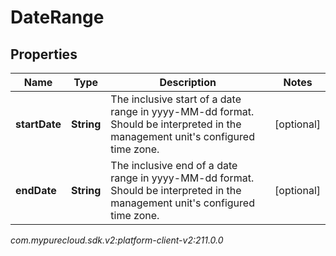 # DateRange


## Properties

| Name | Type | Description | Notes |
| ------------ | ------------- | ------------- | ------------- |
| **startDate** | **String** | The inclusive start of a date range in yyyy-MM-dd format. Should be interpreted in the management unit's configured time zone. |  [optional] |
| **endDate** | **String** | The inclusive end of a date range in yyyy-MM-dd format. Should be interpreted in the management unit's configured time zone. |  [optional] |




_com.mypurecloud.sdk.v2:platform-client-v2:211.0.0_
